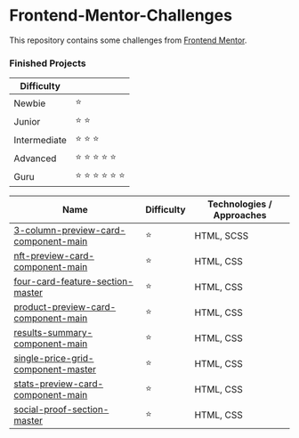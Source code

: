 # Frontend-Mentor-Challenges

This repository contains some challenges from [Frontend Mentor](https://www.frontendmentor.io/challenges). 

### Finished Projects

|Difficulty | |
|---|---|
| Newbie | :star: |
| Junior | :star: :star: |
| Intermediate | :star: :star: :star:  |
| Advanced | :star: :star: :star: :star: :star: |
| Guru | :star: :star: :star: :star: :star: :star: |

|Name|Difficulty| Technologies / Approaches |
|---|---|---|
|  [3-column-preview-card-component-main](https://stellular-fenglisu-b8d774.netlify.app/) | :star:   | HTML, SCSS |
|  [nft-preview-card-component-main](https://rainbow-croissant-cf312a.netlify.app/) | :star:   | HTML, CSS |
|  [four-card-feature-section-master](https://github.com/rh0se/Frontend-mentor-Projects/tree/master/four-card-feature-section-master) | :star:   | HTML, CSS |
|  [product-preview-card-component-main](https://github.com/rh0se/Frontend-mentor-Projects/tree/master/nft-preview-card-component-main/nft-preview-card-component-main) | :star:   | HTML, CSS |
|  [results-summary-component-main](https://cute-stardust-f4154b.netlify.app/) | :star:   | HTML, CSS |
|  [single-price-grid-component-master](https://deft-melba-df8c1f.netlify.app/) | :star:   | HTML, CSS |
|  [stats-preview-card-component-main](https://cosmic-ganache-428ccc.netlify.app/) | :star:   | HTML, CSS |
|  [social-proof-section-master](https://github.com/rh0se/Frontend-mentor-Projects/tree/master/nft-preview-card-component-main/nft-preview-card-component-main) | :star:   | HTML, CSS |

